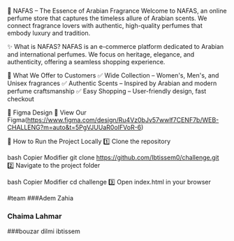 🌿 NAFAS – The Essence of Arabian Fragrance
Welcome to NAFAS, an online perfume store that captures the timeless allure of Arabian scents.
We connect fragrance lovers with authentic, high-quality perfumes that embody luxury and tradition.

✨ What is NAFAS?
NAFAS is an e-commerce platform dedicated to Arabian and international perfumes.
We focus on heritage, elegance, and authenticity, offering a seamless shopping experience.

🌸 What We Offer to Customers
✅ Wide Collection – Women's, Men's, and Unisex fragrances
✅ Authentic Scents – Inspired by Arabian and modern perfume craftsmanship
✅ Easy Shopping – User-friendly design, fast checkout


🎨 Figma Design
🔗 View Our Figma(https://www.figma.com/design/Ru4Vz0bJv57wwlf7CENF7b/WEB-CHALLENG?m=auto&t=5PgVJUUaR0oIFVoR-6)

🚀 How to Run the Project Locally
1️⃣ Clone the repository

bash
Copier
Modifier
git clone https://github.com/Ibtissem0/challenge.git
2️⃣ Navigate to the project folder

bash
Copier
Modifier
cd challenge
3️⃣ Open index.html in your browser

#team
###Adem Zahia
### Chaima Lahmar
###bouzar dilmi ibtissem
